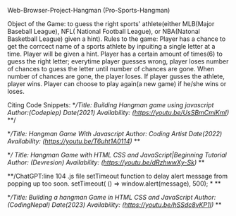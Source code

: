 Web-Browser-Project-Hangman (Pro-Sports-Hangman)

Object of the Game: to guess the right sports' athlete(either MLB(Major Baseball League), NFL( National Football League), or NBA(Natonal Basketball League) given a hint).
Rules to the game:
Player has a chance to get the corrcect name of a sports athlete by inpuiting a single letter at a time.
Player will be given a hint.
Player has a certain amount of times(6) to guess the right letter; everytime player guesses wrong, player loses number of chances to guess the letter until number of chances are gone.
When number of chances are gone, the player loses.
If player gusses the athlete, player wins.
Player can choose to play again(a new game) if he/she wins or loses.


Citing Code Snippets:
**/Title: Building Hangman game using javascript *Author:(Codepiep)* Date(2021) Availability: (https://youtu.be/UsSBmCmiKmI)* **/


**/Title: Hangman Game With Javascript *Author: Coding Artist* 
Date(2022) Availability: (https://youtu.be/T6uht1A0114)* **

**/ Title: Hangman Game with HTML CSS and JavaScript|Beginning Tutorial *Author: (Devresion)* Availability: (https://youtu.be/dRzhwwXy-Sk)* **

**/ChatGPT:line 104 .js file setTimeout function to delay alert message from popping up too soon. setTimeout( () => window.alert(message), 500); * **

**/Title: Building a hangman Game in HTML CSS and JavaScript *Author: (CodingNepal)* Date(2023) Availability: (https://youtu.be/hSSdc8vKP1I)* **